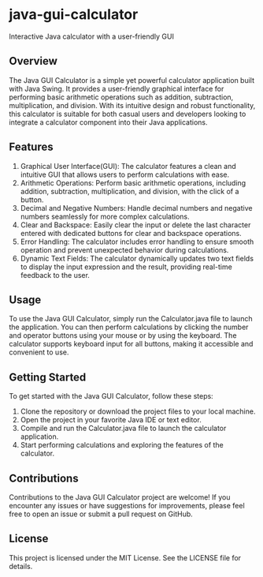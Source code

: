 # java-gui-calculator
Interactive Java calculator with a user-friendly GUI

## Overview
The Java GUI Calculator is a simple yet powerful calculator application built with Java Swing. It provides a user-friendly graphical interface for performing basic arithmetic operations such as addition, subtraction, multiplication, and division. With its intuitive design and robust functionality, this calculator is suitable for both casual users and developers looking to integrate a calculator component into their Java applications.

## Features
1. Graphical User Interface(GUI): The calculator features a clean and intuitive GUI that allows users to perform calculations with ease.
2. Arithmetic Operations: Perform basic arithmetic operations, including addition, subtraction, multiplication, and division, with the click of a button.
3. Decimal and Negative Numbers: Handle decimal numbers and negative numbers seamlessly for more complex calculations.
4. Clear and Backspace: Easily clear the input or delete the last character entered with dedicated buttons for clear and backspace operations.
5. Error Handling: The calculator includes error handling to ensure smooth operation and prevent unexpected behavior during calculations.
6. Dynamic Text Fields: The calculator dynamically updates two text fields to display the input expression and the result, providing real-time feedback to the user.

## Usage
To use the Java GUI Calculator, simply run the Calculator.java file to launch the application. You can then perform calculations by clicking the number and operator buttons using your mouse or by using the keyboard. The calculator supports keyboard input for all buttons, making it accessible and convenient to use.

## Getting Started
To get started with the Java GUI Calculator, follow these steps:

1. Clone the repository or download the project files to your local machine.
2. Open the project in your favorite Java IDE or text editor.
3. Compile and run the Calculator.java file to launch the calculator application.
4. Start performing calculations and exploring the features of the calculator.

## Contributions

Contributions to the Java GUI Calculator project are welcome! If you encounter any issues or have suggestions for improvements, please feel free to open an issue or submit a pull request on GitHub.

## License

This project is licensed under the MIT License. See the LICENSE file for details.
